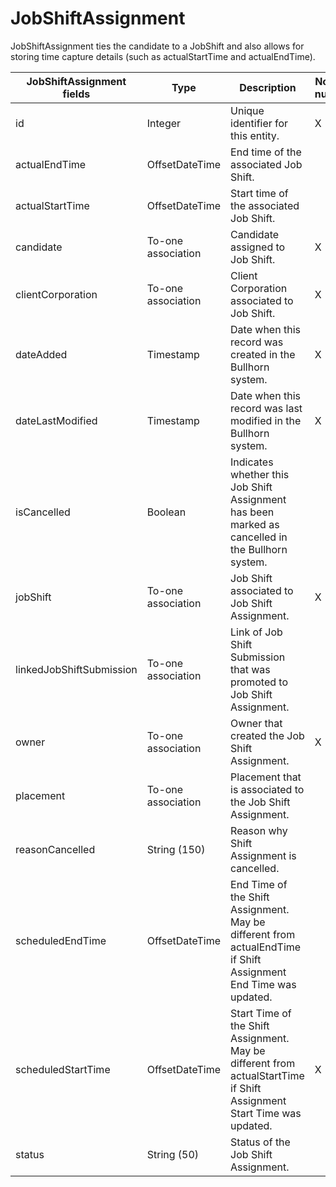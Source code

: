 # JobShiftAssignment

JobShiftAssignment ties the candidate to a JobShift and also allows for storing time capture details (such as actualStartTime and actualEndTime).

<table>
    <colgroup>
        <col width="20%" />
        <col width="20%" />
        <col width="20%" />
        <col width="20%" />
        <col width="20%" />
    </colgroup>
    <thead>
        <tr class="header">
            <th>JobShiftAssignment fields</th>
            <th>Type</th>
            <th>Description</th>
            <th>Not null</th>
            <th>Read-only</th>
        </tr>
    </thead>
    <tbody>
        <tr class="even">
            <td>id</td>
            <td>Integer</td>
            <td>Unique identifier for this entity.</td>
            <td>X</td>
            <td>X</td>
        </tr>
        <tr class="odd">
            <td>actualEndTime</td>
            <td>OffsetDateTime</td>
            <td>End time of the associated Job Shift.</td>
            <td></td>
            <td></td>
        </tr>
        <tr class="even">
            <td>actualStartTime</td>
            <td>OffsetDateTime</td>
            <td>Start time of the associated Job Shift.</td>
            <td></td>
            <td></td>
        </tr>
        <tr class="odd">
            <td>candidate</td>
            <td>To-one association</td>
            <td>Candidate assigned to Job Shift.</td>
            <td>X</td>
            <td></td>
        </tr>
        <tr class="even">
            <td>clientCorporation</td>
            <td>To-one association</td>
            <td>Client Corporation associated to Job Shift.</td>
            <td>X</td>
            <td></td>
        </tr>
        <tr class="odd">
            <td>dateAdded</td>
            <td>Timestamp</td>
            <td>Date when this record was created in the Bullhorn system.</td>
            <td>X</td>
            <td>X</td>
        </tr>
        <tr class="even">
            <td>dateLastModified</td>
            <td>Timestamp</td>
            <td>Date when this record was last modified in the Bullhorn system.</td>
            <td>X</td>
            <td>X</td>
        </tr>
        <tr class="odd">
            <td>isCancelled</td>
            <td>Boolean</td>
            <td>Indicates whether this Job Shift Assignment has been marked as cancelled in the Bullhorn system.</td>
            <td></td>
            <td></td>
        </tr>
        <tr class="even">
            <td>jobShift</td>
            <td>To-one association</td>
            <td>Job Shift associated to Job Shift Assignment.</td>
            <td>X</td>
            <td></td>
        </tr>
        <tr class="odd">
            <td>linkedJobShiftSubmission</td>
            <td>To-one association</td>
            <td>Link of Job Shift Submission that was promoted to Job Shift Assignment.</td>
            <td></td>
            <td></td>
        </tr>
        <tr class="even">
            <td>owner</td>
            <td>To-one association</td>
            <td>Owner that created the Job Shift Assignment.</td>
            <td>X</td>
            <td></td>
        </tr>
        <tr class="odd">
            <td>placement</td>
            <td>To-one association</td>
            <td>Placement that is associated to the Job Shift Assignment.</td>
            <td></td>
            <td></td>
        </tr>
        <tr class="even">
            <td>reasonCancelled</td>
            <td>String (150)</td>
            <td>Reason why Shift Assignment is cancelled.</td>
            <td></td>
            <td></td>
        </tr>
        <tr class="odd">
            <td>scheduledEndTime</td>
            <td>OffsetDateTime</td>
            <td>End Time of the Shift Assignment. May be different from actualEndTime if Shift Assignment End Time was updated.</td>
            <td></td>
            <td></td>
        </tr>
        <tr class="even">
            <td>scheduledStartTime</td>
            <td>OffsetDateTime</td>
            <td>Start Time of the Shift Assignment. May be different from actualStartTime if Shift Assignment Start Time was updated.</td>
            <td>X</td>
            <td></td>
        </tr>
        <tr class="odd">
            <td>status</td>
            <td>String (50)</td>
            <td>Status of the Job Shift Assignment.</td>
            <td></td>
            <td></td>
        </tr>
    </tbody>
</table>
